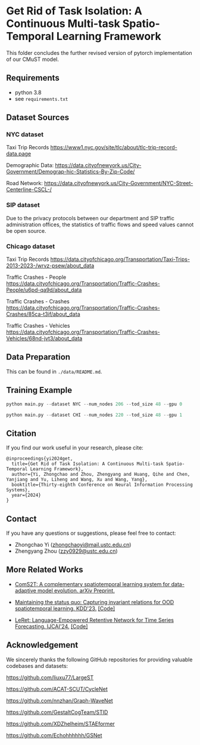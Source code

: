 # Get Rid of Task Isolation: A Continuous Multi-task Spatio-Temporal Learning Framework

This folder concludes the further revised version of pytorch implementation of our CMuST model.

## Requirements

- python 3.8
- see `requirements.txt`

## Dataset Sources

### NYC dataset

Taxi Trip Records https://www1.nyc.gov/site/tlc/about/tlc-trip-record-data.page

Demographic Data: https://data.cityofnewyork.us/City-Government/Demograp-hic-Statistics-By-Zip-Code/

Road Network: https://data.cityofnewyork.us/City-Government/NYC-Street-Centerline-CSCL-/

### SIP dataset

Due to the privacy protocols between our department and SIP traffic administration offices, the statistics of traffic flows and speed values cannot be open source.

### Chicago dataset

Taxi Trip Records https://data.cityofchicago.org/Transportation/Taxi-Trips-2013-2023-/wrvz-psew/about_data

Traffic Crashes - People https://data.cityofchicago.org/Transportation/Traffic-Crashes-People/u6pd-qa9d/about_data

Traffic Crashes - Crashes https://data.cityofchicago.org/Transportation/Traffic-Crashes-Crashes/85ca-t3if/about_data

Traffic Crashes - Vehicles https://data.cityofchicago.org/Transportation/Traffic-Crashes-Vehicles/68nd-jvt3/about_data

## Data Preparation

This can be found in `./data/README.md`.

## Training Example

```python
python main.py --dataset NYC --num_nodes 206 --tod_size 48 --gpu 0
```

```python
python main.py --dataset CHI --num_nodes 220 --tod_size 48 --gpu 1
```

## Citation
If you find our work useful in your research, please cite:
```
@inproceedings{yi2024get,
  title={Get Rid of Task Isolation: A Continuous Multi-task Spatio-Temporal Learning Framework},
  author={Yi, Zhongchao and Zhou, Zhengyang and Huang, Qihe and Chen, Yanjiang and Yu, Liheng and Wang, Xu and Wang, Yang},
  booktitle={Thirty-eighth Conference on Neural Information Processing Systems},
  year={2024}
}
```

## Contact
If you have any questions or suggestions, please feel free to contact:
- Zhongchao Yi ([zhongchaoyi@mail.ustc.edu.cn]())
- Zhengyang Zhou ([zzy0929@ustc.edu.cn]())


## More Related Works

- [ComS2T: A complementary spatiotemporal learning system for data-adaptive model evolution. arXiv Preprint.](https://arxiv.org/pdf/2403.01738)

- [Maintaining the status quo: Capturing invariant relations for OOD spatiotemporal learning. KDD'23.](http://home.ustc.edu.cn/~zzy0929/Home/Paper/KDD23_CauSTG.pdf) [[Code]](https://github.com/zzyy0929/KDD23-CauSTG)

- [LeRet: Language-Empowered Retentive Network for Time Series Forecasting. IJCAI'24.](http://home.ustc.edu.cn/~zzy0929/Home/Paper/IJCAI24_LeRet.pdf) [[Code]](https://github.com/hqh0728/LeRet)

## Acknowledgement

We sincerely thanks the following GitHub repositories for providing valuable codebases and datasets:

https://github.com/liuxu77/LargeST

https://github.com/ACAT-SCUT/CycleNet

https://github.com/nnzhan/Graph-WaveNet

https://github.com/GestaltCogTeam/STID

https://github.com/XDZhelheim/STAEformer

https://github.com/Echohhhhhh/GSNet